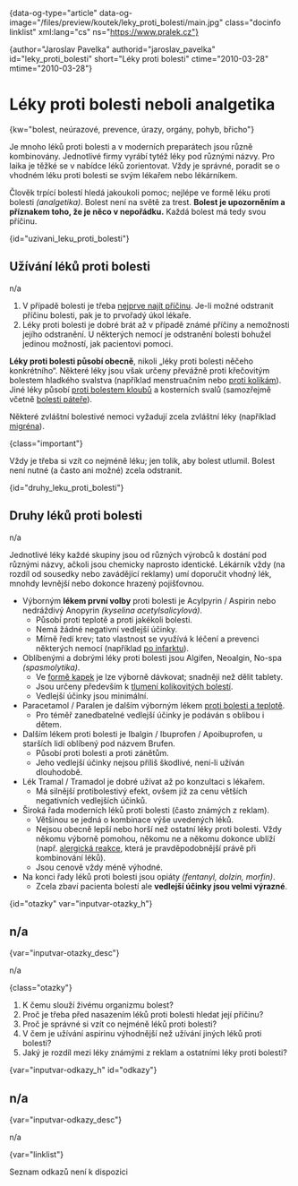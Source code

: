 
{data-og-type="article" data-og-image="/files/preview/koutek/leky\_proti\_bolesti/main.jpg" class="docinfo linklist" xml:lang="cs" ns="https://www.pralek.cz"}

{author="Jaroslav Pavelka" authorid="jaroslav\_pavelka" id="leky\_proti_bolesti" short="Léky proti bolesti" ctime="2010-03-28" mtime="2010-03-28"}

# Léky proti bolesti neboli analgetika

{kw="bolest, neúrazové, prevence, úrazy, orgány, pohyb, břicho"}

Je mnoho léků proti bolesti a v moderních preparátech jsou různě kombinovány. Jednotlivé firmy vyrábí tytéž léky pod různými názvy. Pro laika je těžké se v nabídce léků zorientovat. Vždy je správné, poradit se o vhodném léku proti bolesti se svým lékařem nebo lékárníkem.

Člověk trpící bolestí hledá jakoukoli pomoc; nejlépe ve formě léku proti bolesti _(analgetika)_. Bolest není na světě za trest. **Bolest je upozorněním a příznakem toho, že je něco v nepořádku.** Každá bolest má tedy svou příčinu.

{id="uzivani\_leku\_proti_bolesti"}

## Užívání léků proti bolesti

n/a

  1. V případě bolesti je třeba [nejprve najít příčinu][1]. Je-li možné odstranit příčinu bolesti, pak je to prvořadý úkol lékaře.
  2. Léky proti bolesti je dobré brát až v případě známé příčiny a nemožnosti jejího odstranění. U některých nemocí je odstranění bolesti bohužel jedinou možností, jak pacientovi pomoci.

**Léky proti bolesti působí obecně**, nikoli „léky proti bolesti něčeho konkrétního“. Některé léky jsou však určeny převážně proti křečovitým bolestem hladkého svalstva (například menstruačním nebo [proti kolikám][2]). Jiné léky působí [proti bolestem kloubů][3] a kosterních svalů (samozřejmě včetně [bolesti páteře][4]).

Některé zvláštní bolestivé nemoci vyžadují zcela zvláštní léky (například [migréna][1]).

{class="important"}

Vždy je třeba si vzít co nejméně léku; jen tolik, aby bolest utlumil. Bolest není nutné (a často ani možné) zcela odstranit.

{id="druhy\_leku\_proti_bolesti"}

## Druhy léků proti bolesti

n/a

Jednotlivé léky každé skupiny jsou od různých výrobců k dostání pod různými názvy, ačkoli jsou chemicky naprosto identické. Lékárník vždy (na rozdíl od sousedky nebo zavádějící reklamy) umí doporučit vhodný lék, mnohdy levnější nebo dokonce hrazený pojišťovnou.

  * Výborným **lékem první volby** proti bolesti je Acylpyrin / Aspirin nebo nedráždivý Anopyrin _(kyselina acetylsalicylová)_.
      * Působí proti teplotě a proti jakékoli bolesti.
      * Nemá žádné negativní vedlejší účinky.
      * Mírně ředí krev; tato vlastnost se využívá k léčení a prevenci některých nemocí (například [po infarktu][5]).
  * Oblíbenými a dobrými léky proti bolesti jsou Algifen, Neoalgin, No-spa _(spasmolytika)_.
      * Ve [formě kapek][6] je lze výborně dávkovat; snadněji než dělit tablety.
      * Jsou určeny především k [tlumení kolikovitých bolestí][2].
      * Vedlejší účinky jsou minimální.
  * Paracetamol / Paralen je dalším výborným lékem [proti bolesti a teplotě][7].
      * Pro téměř zanedbatelné vedlejší účinky je podáván s oblibou i dětem.
  * Dalším lékem proti bolesti je Ibalgin / Ibuprofen / Apoibuprofen, u starších lidí oblíbený pod názvem Brufen.
      * Působí proti bolesti a proti zánětům.
      * Jeho vedlejší účinky nejsou příliš škodlivé, není-li užíván dlouhodobě.
  * Lék Tramal / Tramadol je dobré užívat až po konzultaci s lékařem.
      * Má silnější protibolestivý efekt, ovšem již za cenu větších negativních vedlejších účinků.
  * Široká řada moderních léků proti bolesti (často známých z reklam).
      * Většinou se jedná o kombinace výše uvedených léků.
      * Nejsou obecně lepší nebo horší než ostatní léky proti bolesti. Vždy někomu výborně pomohou, někomu ne a někomu dokonce ublíží (např. [alergická reakce][8], která je pravděpodobnější právě při kombinování léků).
      * Jsou cenově vždy méně výhodné.
  * Na konci řady léků proti bolesti jsou opiáty _(fentanyl, dolzin, morfin)_.
      * Zcela zbaví pacienta bolestí ale **vedlejší účinky jsou velmi výrazné**.

{id="otazky" var="inputvar-otazky_h"}

## n/a

{var="inputvar-otazky_desc"}

n/a

{class="otazky"}

  1. K čemu slouží živému organizmu bolest?
  2. Proč je třeba před nasazením léků proti bolesti hledat její příčinu?
  3. Proč je správné si vzít co nejméně léků proti bolesti?
  4. V čem je užívání aspirinu výhodnější než užívání jiných léků proti bolesti?
  5. Jaký je rozdíl mezi léky známými z reklam a ostatními léky proti bolesti?

{var="inputvar-odkazy_h" id="odkazy"}

## n/a

{var="inputvar-odkazy_desc"}

n/a

{var="linklist"}

Seznam odkazů není k dispozici

 [1]: bolest_hlavy_migrena
 [2]: mocove_kameny
 [3]: artroza
 [4]: bolesti_v_zadech_houser
 [5]: srdecni_infarkt
 [6]: lekove_formy
 [7]: teplota
 [8]: imunita

